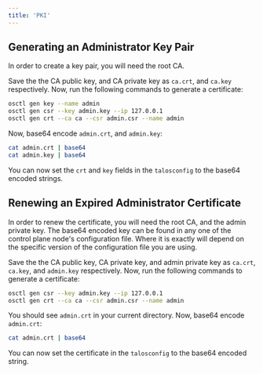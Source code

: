 ```yaml
---
title: 'PKI'
---
```


## Generating an Administrator Key Pair

In order to create a key pair, you will need the root CA.

Save the the CA public key, and CA private key as `ca.crt`, and `ca.key` respectively.
Now, run the following commands to generate a certificate:

```bash
osctl gen key --name admin
osctl gen csr --key admin.key --ip 127.0.0.1
osctl gen crt --ca ca --csr admin.csr --name admin
```

Now, base64 encode `admin.crt`, and `admin.key`:

```bash
cat admin.crt | base64
cat admin.key | base64
```

You can now set the `crt` and `key` fields in the `talosconfig` to the base64 encoded strings.

## Renewing an Expired Administrator Certificate

In order to renew the certificate, you will need the root CA, and the admin private key.
The base64 encoded key can be found in any one of the control plane node's configuration file.
Where it is exactly will depend on the specific version of the configuration file you are using.

Save the the CA public key, CA private key, and admin private key as `ca.crt`, `ca.key`, and `admin.key` respectively.
Now, run the following commands to generate a certificate:

```bash
osctl gen csr --key admin.key --ip 127.0.0.1
osctl gen crt --ca ca --csr admin.csr --name admin
```

You should see `admin.crt` in your current directory.
Now, base64 encode `admin.crt`:

```bash
cat admin.crt | base64
```

You can now set the certificate in the `talosconfig` to the base64 encoded string.
